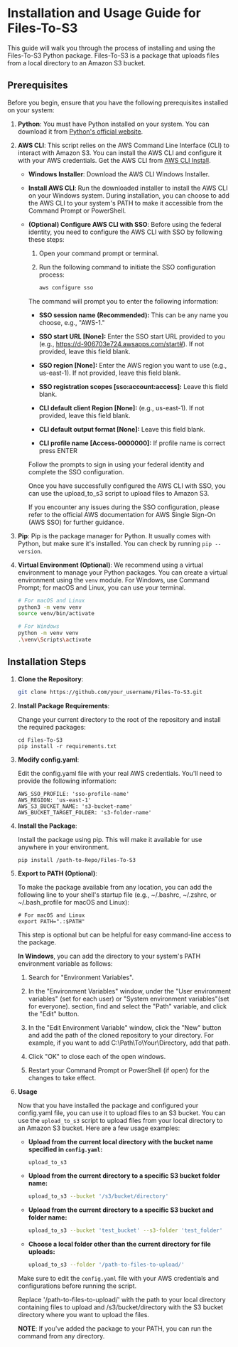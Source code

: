 # Installation and Usage Guide for Files-To-S3

This guide will walk you through the process of installing and using the Files-To-S3 Python package. Files-To-S3 is a package that uploads files from a local directory to an Amazon S3 bucket.

## Prerequisites

Before you begin, ensure that you have the following prerequisites installed on your system:

1. **Python**: You must have Python installed on your system. You can download it from [Python's official website](https://www.python.org/downloads/).

2. **AWS CLI**: This script relies on the AWS Command Line Interface (CLI) to interact with Amazon S3. You can install the AWS CLI and configure it with your AWS credentials. Get the AWS CLI from [AWS CLI Install](https://docs.aws.amazon.com/cli/latest/userguide/getting-started-install.html).

    - **Windows Installer**: Download the AWS CLI Windows Installer.

    - **Install AWS CLI**: Run the downloaded installer to install the AWS CLI on your Windows system. During installation, you can choose to add the AWS CLI to your system's PATH to make it accessible from the Command Prompt or PowerShell.

    - **(Optional) Configure AWS CLI with SSO**: Before using the federal identity, you need to configure the AWS CLI with SSO by following these steps:

      1. Open your command prompt or terminal.

      2. Run the following command to initiate the SSO configuration process:

            ```bash
            aws configure sso
            ```

        The command will prompt you to enter the following information:

        - **SSO session name (Recommended):** This can be any name you choose, e.g., "AWS-1."

        - **SSO start URL [None]:** Enter the SSO start URL provided to you (e.g., https://d-906703e724.awsapps.com/start#). If not provided, leave this field blank.

        - **SSO region [None]:** Enter the AWS region you want to use (e.g., us-east-1). If not provided, leave this field blank.

        - **SSO registration scopes [sso:account:access]:** Leave this field blank.

        - **CLI default client Region [None]:** (e.g., us-east-1). If not provided, leave this field blank.

        - **CLI default output format [None]:** Leave this field blank.

        - **CLI profile name [Access-0000000]:** If profile name is correct press ENTER

        Follow the prompts to sign in using your federal identity and complete the SSO configuration.

        Once you have successfully configured the AWS CLI with SSO, you can use the upload_to_s3 script to upload files to Amazon S3.

        If you encounter any issues during the SSO configuration, please refer to the official AWS documentation for AWS Single Sign-On (AWS SSO) for further guidance.


3. **Pip**: Pip is the package manager for Python. It usually comes with Python, but make sure it's installed. You can check by running `pip --version`.

4. **Virtual Environment (Optional)**: We recommend using a virtual environment to manage your Python packages. You can create a virtual environment using the `venv` module. For Windows, use Command Prompt; for macOS and Linux, you can use your terminal.

    ```bash
    # For macOS and Linux
    python3 -m venv venv
    source venv/bin/activate

    # For Windows
    python -m venv venv
    .\venv\Scripts\activate
    ```

## Installation Steps

1. **Clone the Repository**:

   ```bash
   git clone https://github.com/your_username/Files-To-S3.git
   ```


2. **Install Package Requirements**:

    Change your current directory to the root of the repository and install the required packages:

    ```
    cd Files-To-S3
    pip install -r requirements.txt
    ```

3. **Modify config.yaml**:

    Edit the config.yaml file with your real AWS credentials. You'll need to provide the following information:

    ```
    AWS_SSO_PROFILE: 'sso-profile-name'
    AWS_REGION: 'us-east-1'
    AWS_S3_BUCKET_NAME: 's3-bucket-name'
    AWS_BUCKET_TARGET_FOLDER: 's3-folder-name'
    ```

4. **Install the Package**:

    Install the package using pip. This will make it available for use anywhere in your environment.

    ```
    pip install /path-to-Repo/Files-To-S3
    ```

5. **Export to PATH (Optional)**:

    To make the package available from any location, you can add the following line to your shell's startup file (e.g., ~/.bashrc, ~/.zshrc, or ~/.bash_profile for macOS and Linux):

    ```
    # For macOS and Linux
    export PATH=".:$PATH"
    ```

    This step is optional but can be helpful for easy command-line access to the package.

    **In Windows**, you can add the directory to your system's PATH environment variable as follows:

    1. Search for "Environment Variables".

    4. In the "Environment Variables" window, under the "User environment variables" (set for each user) or "System environment variables"(set for everyone). section, find and select the "Path" variable, and click the "Edit" button.

    5. In the "Edit Environment Variable" window, click the "New" button and add the path of the cloned repository to your directory. For example, if you want to add C:\Path\To\Your\Directory, add that path.

    6. Click "OK" to close each of the open windows.

    7. Restart your Command Prompt or PowerShell (if open) for the changes to take effect.

5. **Usage**

    Now that you have installed the package and configured your config.yaml file, you can use it to upload files to an S3 bucket. 
    You can use the `upload_to_s3` script to upload files from your local directory to an Amazon S3 bucket. Here are a few usage examples:

    - **Upload from the current local directory with the bucket name specified in `config.yaml`:**

        ```bash
        upload_to_s3
        ```

    - **Upload from the current directory to a specific S3 bucket folder name:**

        ```bash
        upload_to_s3 --bucket '/s3/bucket/directory'
        ```

    - **Upload from the current directory to a specific S3 bucket and folder name:**

        ```bash
        upload_to_s3 --bucket 'test_bucket' --s3-folder 'test_folder'
        ```

    - **Choose a local folder other than the current directory for file uploads:**

        ```bash
        upload_to_s3 --folder '/path-to-files-to-upload/'
        ```

    Make sure to edit the `config.yaml` file with your AWS credentials and configurations before running the script.

    Replace '/path-to-files-to-upload/' with the path to your local directory containing files to upload and /s3/bucket/directory with the S3 bucket directory where you want to upload the files.

    **NOTE**: If you've added the package to your PATH, you can run the command from any directory.